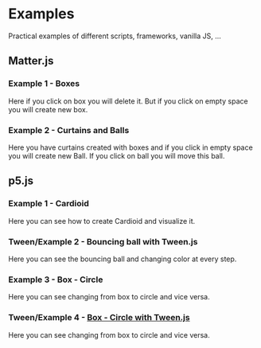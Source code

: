 # Examples
Practical examples of different scripts, frameworks, vanilla JS, ...


## Matter.js
### Example 1 - Boxes
Here if you click on box you will delete it. But if you click on empty space you will create new box.

### Example 2 - Curtains and Balls
Here you have curtains created with boxes and if you click in empty space you will create new Ball. If you click on ball you will move this ball.

## p5.js
### Example 1 - Cardioid
Here you can see how to create Cardioid and visualize it.

### Tween/Example 2 - Bouncing ball with Tween.js
Here you can see the bouncing ball and changing color at every step.

### Example 3 - Box - Circle
Here you can see changing from box to circle and vice versa.

### Tween/Example 4 - [Box - Circle with Tween.js](https://codepen.io/superJS132/pen/YMmopm)
Here you can see changing from box to circle and vice versa.
